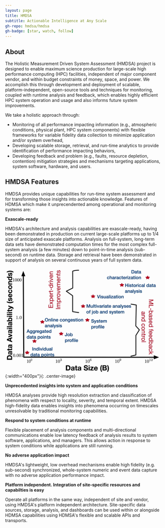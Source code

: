 ```yaml
---
layout: page
title: HMDSA
subtitle: Actionable Intelligence at Any Scale
gh-repo: hmdsa/hmdsa
gh-badge: [star, watch, follow]
---
```


## About ## 
The Holistic Measurement Driven System Assessment (HMDSA) project is designed to enable maximum science production for large-scale high performance computing (HPC) facilities, independent of major component vendor, and within budget constraints of money, space, and power. We accomplish this through development and deployment of scalable, platform-independent, open-source tools and techniques for monitoring, coupled with runtime analysis and feedback, which enables highly efficient HPC system operation and usage and also informs future system improvements. 

We take a holistic approach through: 
* Monitoring of all performance impacting information (e.g., atmospheric conditions, physical plant, HPC system components) with flexible frameworks for variable fidelity data collection to minimize application and/or system overhead, 
* Developing scalable storage, retrieval, and run-time analytics to provide identification of performance impacting behaviors, 
* Developing feedback and problem (e.g., faults, resource depletion, contention) mitigation strategies and mechanisms targeting applications, system software, hardware, and users.

<!--
## Sample HMDSA Analysis Insights ##
![Image of disecting between system and application issues ](pages/resources/figs/q1-2.jpg){:width="720px"}{: .center-image}
![Image of determining architectural requirements through data-analysis](pages/resources/figs/q3.jpg){:width="720px"}{: .center-image}
![Image of quality of service improvement](pages/resources/figs/q4.jpg){:width="720px"}{: .center-image}
-->

## HMDSA Features ##

HMDSA provides unique capabilities for run-time system assessment and for transforming those insights into actionable knowledge. Features of HDMSA which make it unprecendented among operational and monitoring systems are:

**Exascale-ready**

HMDSA's architecture and analysis capabilities are exascale-ready, having been demonstrated in production on current large-scale platforms up to 1/4 size of anticipated exascale platforms. Analysis on full-system, long-term data sets have demonstrated computation times for the most complex full-system analysis (a few minutes) down to point-in-time analysis (sub-second) on runtime data. Storage and retrieval have been demonstrated in support of analysis on several continuous years of full system data.

![Image of scale vs latency](pages/resources/figs/scale-latency.jpg){:width="400px"}{: .center-image}

**Unprecedented insights into system and application conditions**

HMDSA analyses provide high resolution extraction and classification of phenomena with respect to locality, severity, and temporal extent. HMDSA high-fidelity data enables insights into phenomena occurring on timescales unresolvable by traditional monitoring capabilities.

**Respond to system conditions at runtime**

Flexible placement of analysis components and multi-directional communications enable low latency feedback of analysis results to system software, applications, and managers. This allows action in response to system conditions while applications are still running.

**No adverse application impact**

HMDSA's lightweight, low overhead mechanisms enable high fidelity (e.g. sub-second) synchronized, whole-system numeric and event data capture with no adverse application performance impact.

**Platform independent. Integration of site-specific resources and capabilties is easy**

Operate all platforms in the same way, independent of site and vendor, using HMDSA's platform independent architecture. Site-specific data sources, storage, analysis, and dashboards can be used within or alongside HDMSA capabilities using HDMSA's flexible and scalable APIs and transports.

